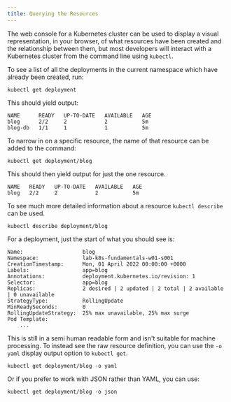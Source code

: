 ```yaml
---
title: Querying the Resources
---
```


The web console for a Kubernetes cluster can be used to display a visual representation, in your browser, of what resources have been created and the relationship between them, but most developers will interact with a Kubernetes cluster from the command line using `kubectl`.

To see a list of all the deployments in the current namespace which have already been created, run:

```execute
kubectl get deployment
```

This should yield output:

```
NAME      READY   UP-TO-DATE   AVAILABLE   AGE
blog      2/2     2            2           5m
blog-db   1/1     1            1           5m
```

To narrow in on a specific resource, the name of that resource can be added to the command:

```execute
kubectl get deployment/blog
```

This should then yield output for just the one resource.

```
NAME   READY   UP-TO-DATE   AVAILABLE   AGE
blog   2/2     2            2           5m
```

To see much more detailed information about a resource `kubectl describe` can be used.

```execute
kubectl describe deployment/blog
```

For a deployment, just the start of what you should see is:

```
Name:                   blog
Namespace:              lab-k8s-fundamentals-w01-s001
CreationTimestamp:      Mon, 01 April 2022 00:00:00 +0000
Labels:                 app=blog
Annotations:            deployment.kubernetes.io/revision: 1
Selector:               app=blog
Replicas:               2 desired | 2 updated | 2 total | 2 available | 0 unavailable
StrategyType:           RollingUpdate
MinReadySeconds:        0
RollingUpdateStrategy:  25% max unavailable, 25% max surge
Pod Template:
    ...
```

This is still in a semi human readable form and isn't suitable for machine processing. To instead see the raw resource definition, you can use the `-o yaml` display output option to `kubectl get`.

```execute
kubectl get deployment/blog -o yaml
```

Or if you prefer to work with JSON rather than YAML, you can use:

```execute
kubectl get deployment/blog -o json
```
